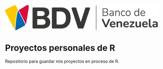 ![Logo_BdV](./logonuevo.png)

# Proyectos personales de R

Repositorio para guardar mis proyectos en proceso de R.